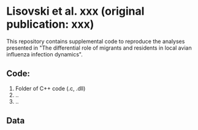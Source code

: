 ﻿# Lisovski et al. xxx (original publication: xxx)

This repository contains supplemental code to reproduce the analyses presented in "The differential role of migrants and residents in local avian influenza infection dynamics".

## Code:
1. Folder of C++ code (.c, .dll)
2. ..
3. ..

## Data

